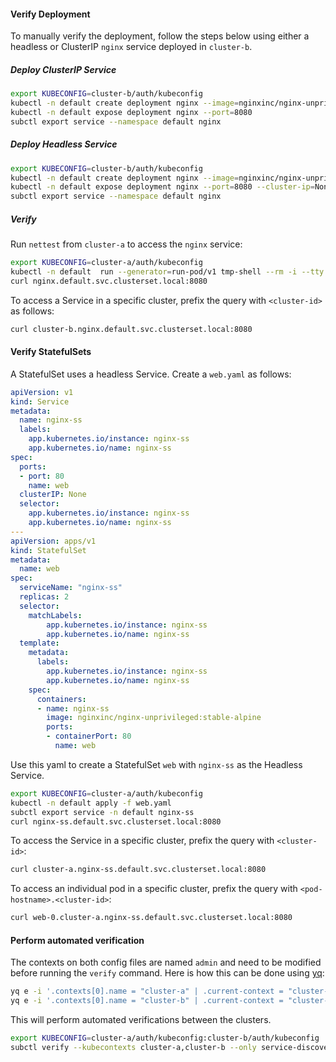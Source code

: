 #### Verify Deployment

To manually verify the deployment, follow the steps below using either a headless or ClusterIP `nginx` service deployed in `cluster-b`.

##### Deploy ClusterIP Service

```bash
export KUBECONFIG=cluster-b/auth/kubeconfig
kubectl -n default create deployment nginx --image=nginxinc/nginx-unprivileged:stable-alpine
kubectl -n default expose deployment nginx --port=8080
subctl export service --namespace default nginx
```

##### Deploy Headless Service

```bash
export KUBECONFIG=cluster-b/auth/kubeconfig
kubectl -n default create deployment nginx --image=nginxinc/nginx-unprivileged:stable-alpine
kubectl -n default expose deployment nginx --port=8080 --cluster-ip=None
subctl export service --namespace default nginx
```

##### Verify

Run `nettest` from `cluster-a` to access the `nginx` service:

```bash
export KUBECONFIG=cluster-a/auth/kubeconfig
kubectl -n default  run --generator=run-pod/v1 tmp-shell --rm -i --tty --image quay.io/submariner/nettest -- /bin/bash
curl nginx.default.svc.clusterset.local:8080
```

To access a Service in a specific cluster, prefix the query with `<cluster-id>` as follows:

```bash
curl cluster-b.nginx.default.svc.clusterset.local:8080
```

#### Verify StatefulSets

A StatefulSet uses a headless Service. Create a `web.yaml` as follows:

```yaml
apiVersion: v1
kind: Service
metadata:
  name: nginx-ss
  labels:
    app.kubernetes.io/instance: nginx-ss
    app.kubernetes.io/name: nginx-ss
spec:
  ports:
  - port: 80
    name: web
  clusterIP: None
  selector:
    app.kubernetes.io/instance: nginx-ss
    app.kubernetes.io/name: nginx-ss
---
apiVersion: apps/v1
kind: StatefulSet
metadata:
  name: web
spec:
  serviceName: "nginx-ss"
  replicas: 2
  selector:
    matchLabels:
        app.kubernetes.io/instance: nginx-ss
        app.kubernetes.io/name: nginx-ss
  template:
    metadata:
      labels:
        app.kubernetes.io/instance: nginx-ss
        app.kubernetes.io/name: nginx-ss
    spec:
      containers:
      - name: nginx-ss
        image: nginxinc/nginx-unprivileged:stable-alpine
        ports:
        - containerPort: 80
          name: web
```

Use this yaml to create a StatefulSet `web` with `nginx-ss` as the Headless Service.

```bash
export KUBECONFIG=cluster-a/auth/kubeconfig
kubectl -n default apply -f web.yaml
subctl export service -n default nginx-ss
curl nginx-ss.default.svc.clusterset.local:8080
```

To access the Service in a specific cluster, prefix the query with `<cluster-id>`:

```bash
curl cluster-a.nginx-ss.default.svc.clusterset.local:8080
```

To access an individual pod in a specific cluster, prefix the query with `<pod-hostname>.<cluster-id>`:

```bash
curl web-0.cluster-a.nginx-ss.default.svc.clusterset.local:8080
```

#### Perform automated verification

The contexts on both config files are named `admin` and need to be modified before running the `verify` command.
Here is how this can be done using [yq](http://mikefarah.github.io/yq/):

```bash
yq e -i '.contexts[0].name = "cluster-a" | .current-context = "cluster-a"' cluster-a/auth/kubeconfig
yq e -i '.contexts[0].name = "cluster-b" | .current-context = "cluster-a"' cluster-b/auth/kubeconfig
```

This will perform automated verifications between the clusters.

```bash
export KUBECONFIG=cluster-a/auth/kubeconfig:cluster-b/auth/kubeconfig
subctl verify --kubecontexts cluster-a,cluster-b --only service-discovery,connectivity --verbose
```
